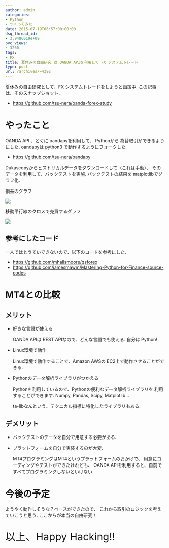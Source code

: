 ```yaml
---
author: admin
categories:
- Python
- つくってみた
date: 2015-07-19T06:57:00+00:00
dsq_thread_id:
- 3.9486019e+09
pvc_views:
- 3260
tags:
- FX
title: 夏休みの自由研究 は OANDA APIを利用して FX システムトレード
type: post
url: /archives/=4392
---
```


夏休みの自由研究として、FX システムトレードをしようと画策中.
この記事は、そのスナップショット.

-   <https://github.com/tsu-nera/oanda-forex-study>

やったこと
==========

OANDA API 、とくに oandapyを利用して、 Pythonから
為替取引ができるようにした. oandapyは python3
で動作するようにフォークした

-   <https://github.com/tsu-nera/oandapy>

Dukascopyからヒストリカルデータをダウンロードして（これは手動）、
そのデータを利用して、バックテストを実施. バックテストの結果を
matplotlibでグラフ化.

損益のグラフ

![](./../img/2015-07-19-154658_480x344_scrot.png)

移動平行線のクロスで売買するグラフ

![](./../img/2015-07-19-154650_473x344_scrot.png)

参考にしたコード
----------------

一人ではとうていできないので、以下のコードを参考にした.

-   <https://github.com/mhallsmoore/qsforex>
-   <https://github.com/jamesmawm/Mastering-Python-for-Finance-source-codes>

MT4との比較
===========

メリット
--------

-   好きな言語が使える

    OANDA APIは REST APIなので、どんな言語でも使える. 自分は Python!

-   Linux環境で動作

    Linux環境で動作することで、Amazon AWSの
    EC2上で動作させることができる.

-   Pythonのデータ解析ライブラリがつかえる

    Pythonを利用しているので、Pythonの便利なデータ解析ライブラリを
    利用することができます. Numpy, Pandas, Scipy, Matplotlib...

    ta-libなんという、テクニカル指標に特化したライブラリもある.

デメリット
----------

-   バックテストのデータを自分で用意する必要がある.
-   プラットフォームを自分で実装するのが大変.

    MT4プログラミングはMT4というプラットフォームのおかげで、
    用意にコーディングやテストができたけれども、 OANDA
    APIを利用すると、自前ですべてプログラミングしないといけない.

今後の予定
==========

ようやく動作しそうな？ベースができたので、
これから取引のロジックを考えていこうと思う. ここからが本当の自由研究！

<p style="font-size:32px">以上、Happy Hacking!!</p>
